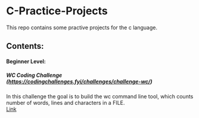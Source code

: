 # C-Practice-Projects

This repo contains some practive projects for the c language. 

## Contents: 

#### Beginner Level:
##### WC Coding Challenge (https://codingchallenges.fyi/challenges/challenge-wc/)
In this challenge the goal is to build the wc command line tool, which counts number of words, lines and characters in a FILE.  
[Link](/Beginner-Level/WC-Challenge/)
